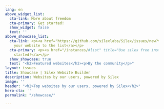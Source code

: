 ```yaml
---
lang: en
above_widget_list:
  cta-link: More about freedom
  cta-primary: Get started!
  show_widget: false
  text: ''
above_showcase_list:
  cta-link: <p><a href="https://github.com/silexlabs/Silex/issues/new?title=My%20Silex%20website&amp;body=Here%20is%20a%20link%20to%20a%20website%20I%20did%20with%20Silex:&amp;labels=showcase">Add
    your website to the list</a></p>
  cta-primary: <p><a href="/instances/#list" title="Use silex free instance now">Get
    started!</a></p>
  show_showcase: true
  text: "<h2>Featured websites</h2><p>By the community</p>"
layout: issues
title: Showcase | Silex Website Builder
description: Websites by our users, powered by Silex
image: ''
header: "<h2>Top websites by our users, powered by Silex</h2>"
hero-cta: ''
permalink: "/showcase/"

---
```

